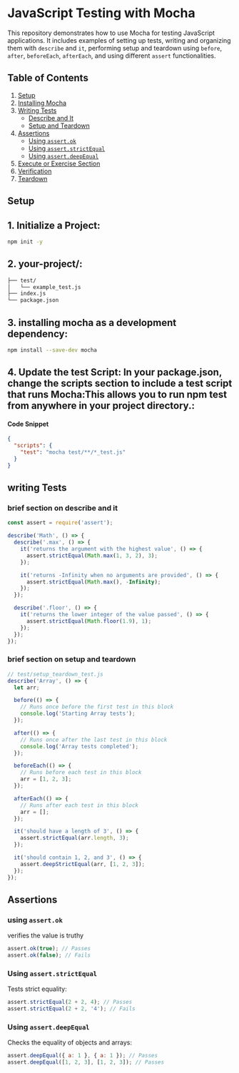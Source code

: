 # JavaScript Testing with Mocha

This repository demonstrates how to use Mocha for testing JavaScript applications. It includes examples of setting up tests, writing and organizing them with `describe` and `it`, performing setup and teardown using `before`, `after`, `beforeEach`, `afterEach`, and using different `assert` functionalities.

## Table of Contents
1. [Setup](#setup)
2. [Installing Mocha](#installing-mocha)
3. [Writing Tests](#writing-tests)
   - [Describe and It](#describe-and-it)
   - [Setup and Teardown](#setup-and-teardown)
4. [Assertions](#assertions)
   - [Using `assert.ok`](#using-assertok)
   - [Using `assert.strictEqual`](#using-assertstrictEqual)
   - [Using `assert.deepEqual`](#using-assertdeepequal)
5. [Execute or Exercise Section](#execute-or-exercise-section)
6. [Verification](#verification)
7. [Teardown](#teardown)

## Setup

## 1. Initialize a Project:
   ```bash
   npm init -y
  ```

## 2. your-project/:
  ```bash
  ├── test/
  │   └── example_test.js
  ├── index.js
  └── package.json
  ```
## 3. installing mocha as a development dependency:
  ```bash
  npm install --save-dev mocha
  ```

## 4. Update the test Script: In your package.json, change the scripts section to include a test script that runs   Mocha:This allows you to run npm test from anywhere in your project directory.:
#### Code Snippet

  ```json
  {
    "scripts": {
      "test": "mocha test/**/*_test.js"
    }
  }
  ```


## writing Tests
### brief section on describe and it 
```javascript
const assert = require('assert');

describe('Math', () => {
  describe('.max', () => {
    it('returns the argument with the highest value', () => {
      assert.strictEqual(Math.max(1, 3, 2), 3);
    });

    it('returns -Infinity when no arguments are provided', () => {
      assert.strictEqual(Math.max(), -Infinity);
    });
  });

  describe('.floor', () => {
    it('returns the lower integer of the value passed', () => {
      assert.strictEqual(Math.floor(1.9), 1);
    });
  });
});
```

### brief section on setup and teardown 
```javascript
// test/setup_teardown_test.js
describe('Array', () => {
  let arr;

  before(() => {
    // Runs once before the first test in this block
    console.log('Starting Array tests');
  });

  after(() => {
    // Runs once after the last test in this block
    console.log('Array tests completed');
  });

  beforeEach(() => {
    // Runs before each test in this block
    arr = [1, 2, 3];
  });

  afterEach(() => {
    // Runs after each test in this block
    arr = [];
  });

  it('should have a length of 3', () => {
    assert.strictEqual(arr.length, 3);
  });

  it('should contain 1, 2, and 3', () => {
    assert.deepStrictEqual(arr, [1, 2, 3]);
  });
});
```

## Assertions

### using `assert.ok`
verifies the value is truthy
```javascript
assert.ok(true); // Passes
assert.ok(false); // Fails
```

### Using `assert.strictEqual`
Tests strict equality:

```javascript
assert.strictEqual(2 + 2, 4); // Passes
assert.strictEqual(2 + 2, '4'); // Fails
```

### Using `assert.deepEqual`
Checks the equality of objects and arrays:

```javascript
assert.deepEqual({ a: 1 }, { a: 1 }); // Passes
assert.deepEqual([1, 2, 3], [1, 2, 3]); // Passes
```